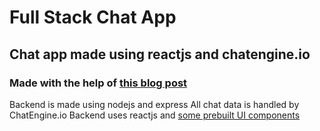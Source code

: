 # Full Stack Chat App

## Chat app made using reactjs and chatengine.io

### Made with the help of [this blog post](https://blog.chatengine.io/fullstack-chat/nodejs-reactjs)


Backend is made using nodejs and express
All chat data is handled by ChatEngine.io
Backend uses reactjs and [some prebuilt UI components](https://www.npmjs.com/package/react-chat-engine-advanced)
